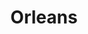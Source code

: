---
title: Orleans
date: 
draft: false

# descripcion
description : Maripositas chicas con nácar

materials: Plata 925

color: Plateado

dimensions: 0,6cm

code: 01-04-0148

type: "Aros"

categories: []

price: $1.950,00

# Images
# first image will be shown in the product page
images:
  # - image: "images/path_to_image"
  # La ubicacion de las imagenes es imagenes/Aros/Aros.Piedras/01-04-0148-orleans
  - image: "./images/aros/piedras/01-04-0148-maripositas-chicas-con-nacar_a.jpeg"
  - image: "./images/aros/piedras/01-04-0148-maripositas-chicas-con-nacar_b.jpeg"
---